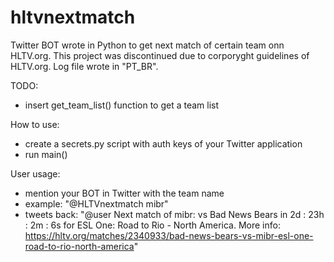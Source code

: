 # hltvnextmatch
Twitter BOT wrote in Python to get next match of certain team onn HLTV.org.
This project was discontinued due to corporyght guidelines of HLTV.org.
Log file wrote in "PT_BR".

TODO:
- insert get_team_list() function to get a team list

How to use:
- create a secrets.py script with auth keys of your Twitter application
- run main()

User usage:
- mention your BOT in Twitter with the team name
- example: "@HLTVnextmatch mibr"
- tweets back: "@user Next match of mibr: vs Bad News Bears in 2d : 23h : 2m : 6s for ESL One: Road to Rio - North America. More info: https://hltv.org/matches/2340933/bad-news-bears-vs-mibr-esl-one-road-to-rio-north-america"
